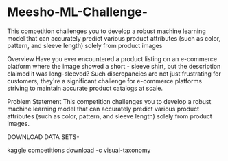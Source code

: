 # Meesho-ML-Challenge-
 This competition challenges you to develop a robust machine learning model that can accurately predict various product attributes (such as color, pattern, and sleeve length) solely from product images



Overview
Have you ever encountered a product listing on an e-commerce platform where the image showed a short - sleeve shirt, but the description claimed it was long-sleeved? Such discrepancies are not just frustrating for customers, they're a significant challenge for e-commerce platforms striving to maintain accurate product catalogs at scale.

Problem Statement
This competition challenges you to develop a robust machine learning model that can accurately predict various product attributes (such as color, pattern, and sleeve length) solely from product images.


DOWNLOAD DATA SETS-

kaggle competitions download -c visual-taxonomy
